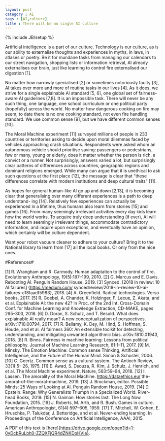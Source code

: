 ```yaml
---
layout: post
category : AI
tags : [AI,culture]
title : There will be no single AI culture
---
```

{% include JB/setup %}

Artificial intelligence is a part of our culture. Technology is our culture, as is our ability to externalise thoughts and experiences in myths, in laws, in atlases or poetry. Be it for mundane tasks from managing our calendars to our street navigation, shopping lists or information retrieval, AI already externalises our brain, just like learning to control fire externalised our digestion [1].

No matter how narrowly specialised [2] or sometimes notoriously faulty [3], AI takes over more and more of routine tasks in our lives [4]. As it does, we strive for a single explainable AI standard [5, 6], one global set of fairness-aware AI guidelines [7,8]. It is an impossible task. There will never be any such thing, one language, one school curriculum or one political party (hopefully) across the world. No matter how dangerous cooking on fire may seem, to date there is no one cooking standard, not even fire handling standard. We use common sense [9], but we have different common senses [10].

The Moral Machine experiment [11] surveyed millions of people in 233 countries or territories asking to decide upon moral dilemmas faced by vehicles approaching crash situations. Respondents were asked whom an autonomous vehicle should prioritise saving: passengers or pedestrians, few or many, young or elderly, does it matter whether the person is rich, a convict or a runner. Not surprisingly, answers varied a lot, but surprisingly clear patterns of differences across countries, geographic regions and dominant religions emerged. While many can argue that it is unethical to ask such questions at the first place [12], the message is clear that ”these differences correlate with modern institutions and deep cultural traits” [11].

As hopes for general human-like AI go up and down [2,13], it is becoming clear that generalising over many different experiences is a path to deep understand- ing [14]. Relatively few experiences can actually be experienced in a lifetime, thus humans also learn from stories [15] and games [16]. From many seemingly irrelevant activities every day kids learn how the world works. To acquire truly deep understanding (if ever), AI will need to learn seemingly irrelevant things, accommodate contradictory information, and inquire upon exceptions, and eventually have an opinion, which certainly will be culture dependent.

Want your robot vacuum cleaner to adhere to your culture? Bring it to the National library to learn from [17] all the local books. Or only from the nice ones.

#References#

[1] R. Wrangham and R. Carmody. Human adaptation to the control of fire. Evolutionary Anthropology, 19(5):187–199, 2010.
[2] G. Marcus and E. Davis. Rebooting AI. Penguin Random House, 2019.
[3] Synced. [2018 in review: 10 AI failures] {https://medium.com/
syncedreview/2018-in-review-10-ai-failures-c18faadf5983}, 2018.
[4] A. Greenfield. Radical technologies. Verso books, 2017.
[5] R. Goebel, A. Chander, K. Holzinger, F. Lecue, Z. Akata, and et al. Explainable AI: the new 42? In Proc. of the 2nd Int. Cross-Domain Conf. for Machine Learning and Knowledge Extraction, CD-MAKE, pages 295–303, 2018.
[6] D. Doran, S. Schulz, and T. Besold. What does explainable AI really mean? A new conceptualization of perspectives. arXiv:1710.00794, 2017.
[7] R. Bellamy, K. Dey, M. Hind, S. Hoffman, S. Houde, and et al. AI fairness 360: An extensible toolkit for detecting, understanding, and mitigating unwanted algorithmic bias. arXiv:1810.01943, 2018.
[8] R. Binns. Fairness in machine learning: Lessons from political philosophy. Journal of Machine Learning Research, 81:1–11, 2017.
[9] M. Minsky. The Emotion Machine: Common sense Thinking, Artificial Intelligence, and the Future of the Human Mind. Simon & Schuster, 2006.
[10] C. Geertz. Common sense as a cultural system. The Antioch Review, 33(1):5– 26, 1975.
[11] E. Awad, S. Dsouza, R. Kim, J. Schulz, J. Henrich, and et al. The Moral Machine experiment. Nature, 563:59–64, 2018.
[12] I. Lassen. The amorality of the Moral Machine. https://dataethics.eu/ the-amoral-of-the-moral-machine, 2019.
[13] J. Brockman, editor. Possible Minds: 25 Ways of Looking at AI. Penguin Random House, 2019.
[14] D. Epstein. Range: Why Generalists Triumph in a Specialized World. River- head Books, 2019.
[15] N. Gaiman. How stories last. The Long Now Foundation, 2015.
[16] J. Roberts, M. Arth, and R. Bush. Games in culture. American Anthropologist, 61(4):597–605, 1959.
[17] T. Mitchell, W. Cohen, E. Hruschka, P. Talukdar, J. Betteridge, and et al. Never-ending learning. In Proceedings of the Conference on Artificial Intelligence, AAAI, 2015.

A PDF of this text is [here]{https://drive.google.com/open?id=1-0yDcbRuLbh0-ZZQXFjQR4dZNKDoHVia}.

